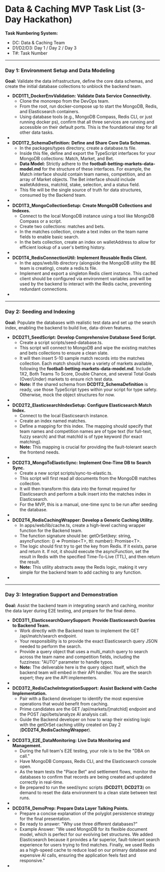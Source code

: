 # Data & Caching MVP Task List (3-Day Hackathon)

**Task Numbering System:**

* DC: Data & Caching Team  
* D1/D2/D3: Day 1 / Day 2 / Day 3  
* T\#: Task Number

---

### **Day 1: Environment Setup and Data Modeling**

**Goal:** Validate the data infrastructure, define the core data schemas, and create the initial database collections to unblock the backend team.

* **DCD1T1\_DockerEnvValidation:** **Validate Data Service Connectivity.**  
  * Clone the monorepo from the DevOps team.  
  * From the root, run docker-compose up to start the MongoDB, Redis, and Elasticsearch containers.  
  * Using database tools (e.g., MongoDB Compass, Redis CLI, or just running docker ps), confirm that all three services are running and accessible on their default ports. This is the foundational step for all other data tasks.  
*   
* **DCD1T2\_SchemaDefinition:** **Define and Share Core Data Schemas.**  
  * In the packages/types directory, create a database.ts file.  
  * Inside this file, define and export the TypeScript interfaces for your MongoDB collections: Match, Market, and Bet.  
  * **Data Model:** Strictly adhere to the **football-betting-markets-data-model.md** for the structure of these interfaces. For example, the Match interface should contain team names, competition, and an array of Market objects. The Bet interface should include walletAddress, matchId, stake, selection, and a status field.  
  * This file will be the single source of truth for data structures, consumed by the Backend team.  
*   
* **DCD1T3\_MongoCollectionSetup:** **Create MongoDB Collections and Indexes.**  
  * Connect to the local MongoDB instance using a tool like MongoDB Compass or a script.  
  * Create two collections: matches and bets.  
  * In the matches collection, create a text index on the team name fields to enable basic search.  
  * In the bets collection, create an index on walletAddress to allow for efficient lookup of a user's betting history.  
*   
* **DCD1T4\_RedisConnectionUtil:** **Implement Reusable Redis Client.**  
  * In the apps/web/lib directory (alongside the MongoDB utility the BE team is creating), create a redis.ts file.  
  * Implement and export a singleton Redis client instance. This cached client should be configured via environment variables and will be used by the backend to interact with the Redis cache, preventing redundant connections.  
* 

---

### **Day 2: Seeding and Indexing**

**Goal:** Populate the databases with realistic test data and set up the search index, enabling the backend to build live, data-driven features.

* **DCD2T1\_SeedScript:** **Develop Comprehensive Database Seed Script.**  
  * Create a script scripts/seed-database.ts.  
  * This script will connect to MongoDB and wipe the existing matches and bets collections to ensure a clean slate.  
  * It will then insert 5-10 sample match records into the matches collection. Each match should have a variety of markets available, following the **football-betting-markets-data-model.md**. Include 1X2, Both Teams To Score, Double Chance, and several Total Goals (Over/Under) markets to ensure rich test data.  
  * **Note:** If the shared schema from **DCD1T2\_SchemaDefinition** is ready, use those TypeScript types within your script for type safety. Otherwise, mock the object structures for now.  
*   
* **DCD2T2\_ElasticsearchIndexSetup:** **Configure Elasticsearch Match Index.**  
  * Connect to the local Elasticsearch instance.  
  * Create an index named matches.  
  * Define a mapping for this index. The mapping should specify that team names and competition names are of type text (for full-text, fuzzy search) and that matchId is of type keyword (for exact matching).  
  * **Note:** This mapping is crucial for providing the fault-tolerant search the frontend needs.  
*   
* **DCD2T3\_MongoToElasticSync:** **Implement One-Time DB to Search Sync.**  
  * Create a new script scripts/sync-to-elastic.ts.  
  * This script will first read all documents from the MongoDB matches collection.  
  * It will then transform this data into the format required for Elasticsearch and perform a bulk insert into the matches index in Elasticsearch.  
  * For the MVP, this is a manual, one-time sync to be run after seeding the database.  
*   
* **DCD2T4\_RedisCachingWrapper:** **Develop a Generic Caching Utility.**  
  * In apps/web/lib/cache.ts, create a high-level caching wrapper function for the Backend team.  
  * The function signature should be: getOrSet(key: string, asyncFunction: () \=\> Promise\<T\>, ttl: number): Promise\<T\>.  
  * The logic should first try to get the key from Redis. If it exists, parse and return it. If not, it should execute the asyncFunction, set the result in Redis with the specified Time-To-Live (TTL), and then return the result.  
  * **Note:** This utility abstracts away the Redis logic, making it very simple for the backend team to add caching to any function.  
* 

---

### **Day 3: Integration Support and Demonstration**

**Goal:** Assist the backend team in integrating search and caching, monitor the data layer during E2E testing, and prepare for the final demo.

* **DCD3T1\_ElasticsearchQuerySupport:** **Provide Elasticsearch Queries to Backend Team.**  
  * Work directly with the Backend team to implement the GET /api/match/search endpoint.  
  * Your responsibility is to provide the exact Elasticsearch query JSON needed to perform the search.  
  * Provide a query object that uses a multi\_match query to search across the team name and competition fields, including the fuzziness: "AUTO" parameter to handle typos.  
  * **Note:** The deliverable here is the query object itself, which the backend team will embed in their API handler. You are the search expert; they are the API implementers.  
*   
* **DCD3T2\_RedisCacheIntegrationSupport:** **Assist Backend with Cache Implementation.**  
  * Pair with a Backend developer to identify the most expensive operations that would benefit from caching.  
  * Prime candidates are the GET /api/markets/\[matchId\] endpoint and the POST /api/bets/analyze AI analysis call.  
  * Guide the Backend developer on how to wrap their existing logic with the getOrSet caching utility created on Day 2 (**DCD2T4\_RedisCachingWrapper**).  
*   
* **DCD3T3\_E2E\_DataMonitoring:** **Live Data Monitoring and Management.**  
  * During the full team's E2E testing, your role is to be the "DBA on call."  
  * Have MongoDB Compass, Redis CLI, and the Elasticsearch console open.  
  * As the team tests the "Place Bet" and settlement flows, monitor the databases to confirm that records are being created and updated correctly in real-time.  
  * Be prepared to run the seed/sync scripts (**DCD2T1**, **DCD2T3**) on demand to reset the data environment to a clean state between test runs.  
*   
* **DCD3T4\_DemoPrep:** **Prepare Data Layer Talking Points.**  
  * Prepare a concise explanation of the polyglot persistence strategy for the final presentation.  
  * Be ready to answer: "Why use three different databases?"  
  * Example Answer: "We used MongoDB for its flexible document model, which is perfect for our evolving bet structures. We added Elasticsearch because it provides a far superior, fault-tolerant search experience for users trying to find matches. Finally, we used Redis as a high-speed cache to reduce load on our primary database and expensive AI calls, ensuring the application feels fast and responsive."  
* 

